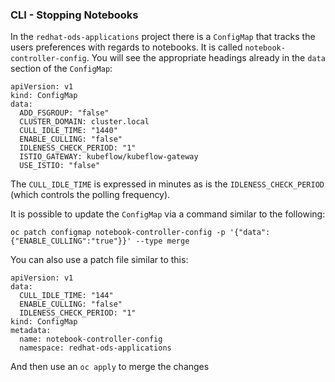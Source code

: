 ### CLI - Stopping Notebooks

In the `redhat-ods-applications` project there is a `ConfigMap` that tracks the users preferences with regards to notebooks. It is called `notebook-controller-config`. You will see the appropriate headings already in the `data` section of the `ConfigMap`:

```
apiVersion: v1
kind: ConfigMap
data:
  ADD_FSGROUP: "false"
  CLUSTER_DOMAIN: cluster.local
  CULL_IDLE_TIME: "1440"
  ENABLE_CULLING: "false"
  IDLENESS_CHECK_PERIOD: "1"
  ISTIO_GATEWAY: kubeflow/kubeflow-gateway
  USE_ISTIO: "false"
```

The `CULL_IDLE_TIME` is expressed in minutes as is the `IDLENESS_CHECK_PERIOD` (which controls the polling frequency).

It is possible to update the `ConfigMap` via a command similar to the following:

```
oc patch configmap notebook-controller-config -p '{"data":{"ENABLE_CULLING":"true"}}' --type merge
```

You can also use a patch file similar to this:

```
apiVersion: v1
data:
  CULL_IDLE_TIME: "144"
  ENABLE_CULLING: "false"
  IDLENESS_CHECK_PERIOD: "1"
kind: ConfigMap
metadata:
  name: notebook-controller-config
  namespace: redhat-ods-applications
```

And then use an `oc apply` to merge the changes